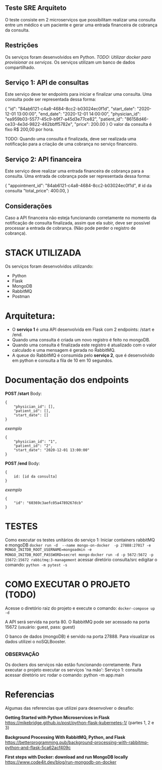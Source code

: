 ## Teste SRE Arquiteto

O teste consiste em 2 microserviços que possibilitam realizar uma consulta entre um médico e um paciente e gerar uma entrada financeira de cobrança da consulta.

## Restrições
Os serviços foram desenvolvidos em Python.
*TODO: Utilizar docker para provisionar os serviços.*
Os serviços utilizam um banco de dados compartilhado.

## Serviço 1: API de consultas
Este serviço deve ter endpoints para iniciar e finalizar uma consulta. Uma consulta pode ser representada dessa forma:

{
	"id": "84ab6121-c4a8-4684-8cc2-b03024ec0f1d",
	"start_date": "2020-12-01 13:00:00",
	"end_date": "2020-12-01 14:00:00",
	"physician_id": "ea959b03-5577-45c9-b9f7-a45d3e77ce82",
	"patient_id": "86158d46-ce33-4e3d-9822-462bbff5782e",
	"price": 200.00
}
O valor da consulta é fixo R$ 200,00 por hora.

TODO: Quando uma consulta é finalizada, deve ser realizada uma notificação para a criação de uma cobrança no serviço financeiro.

## Serviço 2: API financeira
Este serviço deve realizar uma entrada financeira de cobrança para a consulta. Uma entrada de cobrança pode ser representada dessa forma:

{
	"appointment_id": "84ab6121-c4a8-4684-8cc2-b03024ec0f1d", # id da consulta
	"total_price": 400.00,
}

## Considerações
Caso a API financeira não esteja funcionando corretamente no momento da notificação de consulta finalizada, assim que ela subir, deve ser possível processar a entrada de cobrança. (Não pode perder o registro de cobrança).

# STACK UTILIZADA
Os serviços foram desenvolvidos utilizando:
- Python
- Flask
- MongoDB
- RabbitMQ
- Postman

# Arquitetura:
- O **serviço 1** é uma API desenvolvida em Flask com 2 endpoints: /start e /end. 
- Quando uma consulta é criada um novo registro é feito no mongoDB.
- Quando uma consulta é finalizada este registro é atualizado com o valor calculado e uma mensagem é gerada no RabbitMQ.
- A queue do RabbitMQ é consumida pelo **serviço 2**, que é desenvolvido em python e consulta a fila de 10 em 10 segundos.  

# Documentação dos endpoints
**POST /start**
Body: 
```
{
	"physician_id": [],
	"patient_id": [],
	"start_date": []
}
```
*exemplo*
```
{
	"physician_id": "1",
	"patient_id": "2",
	"start_date": "2020-12-01 13:00:00"
}
```

**POST /end**
Body:
```
{
	id: [id da consulta]
}
```
*exemplo*
```
{
	"id": "60369c3aefc05a4789267dcb"
}
```

# TESTES
Como executar os testes unitários do serviço 1:
Iniciar containers rabbitMQ e mongoDB
```docker run -d  --name mongo-on-docker  -p 27888:27017 -e MONGO_INITDB_ROOT_USERNAME=mongoadmin -e MONGO_INITDB_ROOT_PASSWORD=secret mongo```
```docker run -d -p 5672:5672 -p 15672:15672 rabbitmq:3-management```
acessar diretório consulta/src  edigitar o comando:
```python -m pytest -s```

# COMO EXECUTAR O PROJETO (TODO)
Acesse o diretório raiz do projeto e execute o comando:
```docker-compose up -d```

A API será servida na porta 80.
O RabbitMQ pode ser acessado na porta 15672 (usuário: guest, pass: guest)

O banco de dados (mongoDB) é servido na porta 27888. 
Para visualizar os dados utilizei o noSQLBooster. 

### OBSERVAÇÃO
Os dockers dos serviços não estão funcionando corretamente. Para executar o projeto executar os serviços 'na mão':
Serviço 1: consulta
acessar diretório src rodar o comando:
python -m app.main

# Referencias
Algumas das referencias que utilizei para desenvolver o desafio:

**Getting Started with Python Microservices in Flask**
https://mikebridge.github.io/post/python-flask-kubernetes-1/ (partes 1, 2 e 3)

**Background Processing With RabbitMQ, Python, and Flask**
https://betterprogramming.pub/background-processing-with-rabbitmq-python-and-flask-5ca62acf409c

**First steps with Docker: download and run MongoDB locally**
https://www.code4it.dev/blog/run-mongodb-on-docker